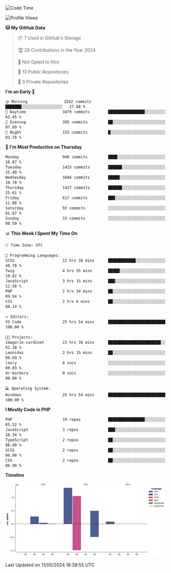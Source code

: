 <!--START_SECTION:waka-->
![Code Time](http://img.shields.io/badge/Code%20Time-1%2C668%20hrs%2044%20mins-blue)

![Profile Views](http://img.shields.io/badge/Profile%20Views-0-blue)

**🐱 My GitHub Data** 

> 📦 ? Used in GitHub's Storage 
 > 
> 🏆 29 Contributions in the Year 2024
 > 
> 🚫 Not Opted to Hire
 > 
> 📜 13 Public Repositories 
 > 
> 🔑 0 Private Repositories 
 > 
**I'm an Early 🐤** 

```text
🌞 Morning                1542 commits        ███████░░░░░░░░░░░░░░░░░░   27.68 % 
🌆 Daytime                3479 commits        ████████████████░░░░░░░░░   62.45 % 
🌃 Evening                395 commits         ██░░░░░░░░░░░░░░░░░░░░░░░   07.09 % 
🌙 Night                  155 commits         █░░░░░░░░░░░░░░░░░░░░░░░░   02.78 % 
```
📅 **I'm Most Productive on Thursday** 

```text
Monday                   940 commits         ████░░░░░░░░░░░░░░░░░░░░░   16.87 % 
Tuesday                  1415 commits        ██████░░░░░░░░░░░░░░░░░░░   25.40 % 
Wednesday                1046 commits        █████░░░░░░░░░░░░░░░░░░░░   18.78 % 
Thursday                 1427 commits        ██████░░░░░░░░░░░░░░░░░░░   25.61 % 
Friday                   617 commits         ███░░░░░░░░░░░░░░░░░░░░░░   11.08 % 
Saturday                 93 commits          ░░░░░░░░░░░░░░░░░░░░░░░░░   01.67 % 
Sunday                   33 commits          ░░░░░░░░░░░░░░░░░░░░░░░░░   00.59 % 
```


📊 **This Week I Spent My Time On** 

```text
🕑︎ Time Zone: UTC

💬 Programming Languages: 
SCSS                     12 hrs 38 mins      ████████████░░░░░░░░░░░░░   48.78 % 
Twig                     4 hrs 55 mins       █████░░░░░░░░░░░░░░░░░░░░   19.02 % 
JavaScript               3 hrs 15 mins       ███░░░░░░░░░░░░░░░░░░░░░░   12.58 % 
PHP                      2 hrs 34 mins       ██░░░░░░░░░░░░░░░░░░░░░░░   09.94 % 
CSS                      2 hrs 6 mins        ██░░░░░░░░░░░░░░░░░░░░░░░   08.14 % 

🔥 Editors: 
VS Code                  25 hrs 54 mins      █████████████████████████   100.00 % 

🐱‍💻 Projects: 
imagerie-cardinet        23 hrs 38 mins      ███████████████████████░░   91.28 % 
Leonidas                 2 hrs 15 mins       ██░░░░░░░░░░░░░░░░░░░░░░░   08.69 % 
lasry                    0 secs              ░░░░░░░░░░░░░░░░░░░░░░░░░   00.03 % 
dr-barbera               0 secs              ░░░░░░░░░░░░░░░░░░░░░░░░░   00.00 % 

💻 Operating System: 
Windows                  25 hrs 54 mins      █████████████████████████   100.00 % 
```

**I Mostly Code in PHP** 

```text
PHP                      19 repos            ████████████████░░░░░░░░░   65.52 % 
JavaScript               3 repos             ███░░░░░░░░░░░░░░░░░░░░░░   10.34 % 
TypeScript               2 repos             ██░░░░░░░░░░░░░░░░░░░░░░░   06.90 % 
SCSS                     2 repos             ██░░░░░░░░░░░░░░░░░░░░░░░   06.90 % 
CSS                      2 repos             ██░░░░░░░░░░░░░░░░░░░░░░░   06.90 % 
```



**Timeline**

![Lines of Code chart](https://raw.githubusercontent.com/tahar-elgunaoui/tahar-elgunaoui/main/assets/bar_graph.png)


 Last Updated on 11/05/2024 18:38:55 UTC
<!--END_SECTION:waka-->
